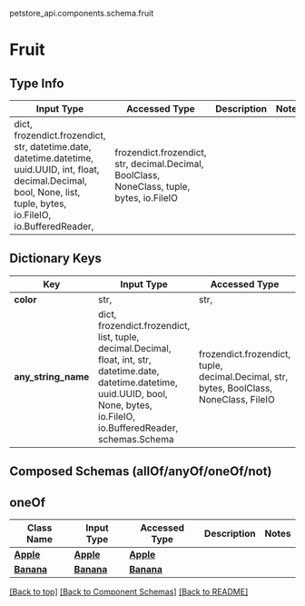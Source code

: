 petstore_api.components.schema.fruit
<a id="fruit"></a>
# Fruit

## Type Info
Input Type | Accessed Type | Description | Notes
------------ | ------------- | ------------- | -------------
dict, frozendict.frozendict, str, datetime.date, datetime.datetime, uuid.UUID, int, float, decimal.Decimal, bool, None, list, tuple, bytes, io.FileIO, io.BufferedReader,  | frozendict.frozendict, str, decimal.Decimal, BoolClass, NoneClass, tuple, bytes, io.FileIO |  |

## Dictionary Keys
Key | Input Type | Accessed Type | Description | Notes
------------ | ------------- | ------------- | ------------- | -------------
**color** | str,  | str,  |  | [optional]
**any_string_name** | dict, frozendict.frozendict, list, tuple, decimal.Decimal, float, int, str, datetime.date, datetime.datetime, uuid.UUID, bool, None, bytes, io.FileIO, io.BufferedReader, schemas.Schema | frozendict.frozendict, tuple, decimal.Decimal, str, bytes, BoolClass, NoneClass, FileIO | any string name can be used but the value must be the correct type | [optional]

## Composed Schemas (allOf/anyOf/oneOf/not)
## oneOf
Class Name | Input Type | Accessed Type | Description | Notes
------------- | ------------- | ------------- | ------------- | -------------
[**Apple**](apple.Apple.md) | [**Apple**](apple.Apple.md) | [**Apple**](apple.Apple.md) |  |
[**Banana**](banana.Banana.md) | [**Banana**](banana.Banana.md) | [**Banana**](banana.Banana.md) |  |

[[Back to top]](#top) [[Back to Component Schemas]](../../../README.md#Component-Schemas) [[Back to README]](../../../README.md)
